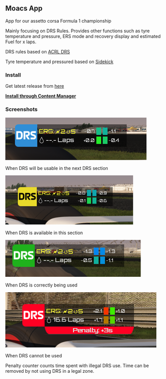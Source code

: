 ## Moacs App

App for our assetto corsa Formula 1 championship

Mainly focusing on DRS Rules.
Provides other functions such as tyre temperature and pressure, ERS mode and recovery display and estimated Fuel for x laps.

DRS rules based on [ACRL DRS](https://www.racedepartment.com/downloads/acrl-drs.15414/)

Tyre temperature and pressured based on [Sidekick](https://www.racedepartment.com/downloads/sidekick.11007/)

### Install

Get latest release from [here](https://github.com/3ximus/formula-moacs-app/releases)

[**Install through Content Manager**](acmanager://install?url=https://github.com/3ximus/formula-moacs-app/releases/download/1.0/MoacsApp.rar)

### Screenshots


![im2](/screenshots/possible.png)

When DRS will be usable in the next DRS section

![im2](/screenshots/available.png)

When DRS is available in this section

![im1](/screenshots/good.png)

When DRS is correctly being used

![im2](/screenshots/bad.png)

When DRS cannot be used

Penalty counter counts time spent with illegal DRS use. Time can be removed by not using DRS in a legal zone.